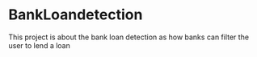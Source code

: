 # BankLoandetection
This project is about the bank loan detection as how banks can filter the user to lend a loan
